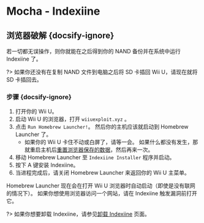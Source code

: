 # Mocha - Indexiine

## 浏览器破解 {docsify-ignore}

若一切都无误操作，则你就能在之后得到你的 NAND 备份并在系统中运行 Indexiine 了。

?> 如果你还没有在复制 NAND 文件到电脑之后将 SD 卡插回 Wii U，请现在就将 SD 卡插回去。


### 步骤 {docsify-ignore}

1. 打开你的 Wii U。
1. 启动 Wii U 的浏览器，打开 `wiiuexploit.xyz` 。
1. 点击 `Run Homebrew Launcher!`。 然后你的主机应该就启动到 Homebrew Launcher 了。
    - 如果你的 Wii U 卡住不动或白屏了，请等一会。 如果什么都没有发生，那就重启主机后[重置浏览器保存的数据](https://en-americas-support.nintendo.com/app/answers/detail/a_id/1507/~/how-to-delete-the-internet-browser-history)，然后再来一次。
1. 移动 Homebrew Launcher 至 `Indexiine Installer` 程序并启动。
1. 按下 A 键安装 Indexiine。
1. 当进程完成后，请关闭 Homebrew Launcher 来返回你的 Wii U 主菜单。

Homebrew Launcher 现在会在打开 Wii U 浏览器时自动启动（即使是没有联网的情况下）。 如果你想使用浏览器访问一个网站，请在 Indexiine 触发漏洞前打开它。

?> 如果你想要卸载 Indexiine，请参见[卸载 Indexiine](../../uninstall-indexiine) 页面。
